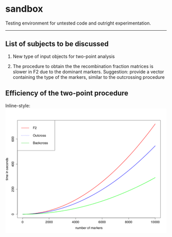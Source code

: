 # sandbox
Testing environment for untested code and outright experimentation.

---------------------------------------------------------------------
## List of subjects to be discussed

1. New type of input objects for two-point analysis

2. The procedure to obtain the the recombination fraction matrices is slower in F2 due to the dominant markers. Suggestion: provide a vector containing the type of the markers, similar to the outcrossing procedure

## Efficiency of the two-point procedure

Inline-style: 
![alt text](https://github.com/mmollina/sandbox/blob/master/two_point_performence.png "efficiency of the two-point procedure")
